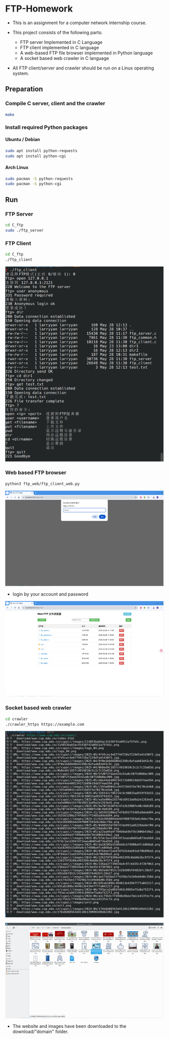 # FTP-Homework

- This is an assignment for a computer network internship course. 

- This project consists of the following parts:
  - FTP server Implemented in C Language
  - FTP client implemented in C language
  - A web-based FTP file browser implemented in Python language
  - A socket based web crawler in C language
  
- All FTP client/server and crawler should be run on a Linux operating system.

## Preparation

### Compile C server, client and the crawler

```bash
make
```

### Install required Python packages

#### Ubuntu / Debian

```bash
sudo apt install python-requests
sudo apt install python-cgi
```

#### Arch Linux

```bash
sudo pacman -S python-requests
sudo pacman -S python-cgi
```

## Run

### FTP Server

```bash
cd C_ftp
sudo ./ftp_server
```

### FTP Client

```bash
cd C_ftp
./ftp_client
```

![image-20250528190021652](assets/image-20250528190021652.png)

### Web based FTP browser

```bash
python3 ftp_web/ftp_client_web.py
```

![image-20250528190106619](assets/image-20250528190106619.png)

- login by your account and password

![image-20250528190129700](assets/image-20250528190129700.png)

### Socket based web crawler

```bash
cd crawler
./crawler_https https://example.com
```

![image-20250528190143889](assets/image-20250528190143889.png)

![image-20250528190150785](assets/image-20250528190150785.png)

- The website and images have been downloaded to the download/"domain" folder.
